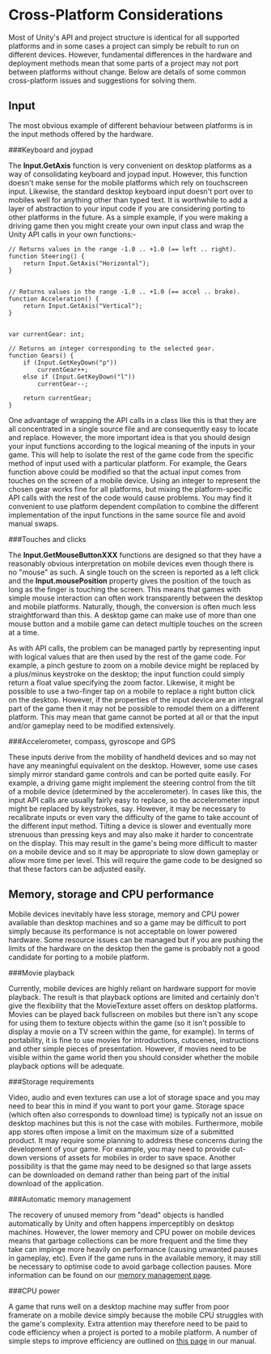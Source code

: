 Cross-Platform Considerations
===================================


Most of Unity's API and project structure is identical for all supported platforms and in some cases a project can simply be rebuilt to run on different devices. However, fundamental differences in the hardware and deployment methods mean that some parts of a project may not port between platforms without change. Below are details of some common cross-platform issues and suggestions for solving them.


Input
-----


The most obvious example of different behaviour between platforms is in the input methods offered by the hardware. 


###Keyboard and joypad

The __Input.GetAxis__ function is very convenient on desktop platforms as a way of consolidating keyboard and joypad input. However, this function doesn't make sense for the mobile platforms which rely on touchscreen input. Likewise, the standard desktop keyboard input doesn't port over to mobiles well for anything other than typed text. It is worthwhile to add a layer of abstraction to your input code if you are considering porting to other platforms in the future. As a simple example, if you were making a driving game then you might create your own input class and wrap the Unity API calls in your own functions:-




````
// Returns values in the range -1.0 .. +1.0 (== left .. right).
function Steering() {
	return Input.GetAxis("Horizontal");
}


// Returns values in the range -1.0 .. +1.0 (== accel .. brake).
function Acceleration() {
	return Input.GetAxis("Vertical");
}


var currentGear: int;

// Returns an integer corresponding to the selected gear.
function Gears() {
	if (Input.GetKeyDown("p"))
		currentGear++;
	else if (Input.GetKeyDown("l"))
		currentGear--;
	
	return currentGear;
}

````


One advantage of wrapping the API calls in a class like this is that they are all concentrated in a single source file and are consequently easy to locate and replace. However, the more important idea is that you should design your input functions according to the logical meaning of the inputs in your game. This will help to isolate the rest of the game code from the specific method of input used with a particular platform. For example, the Gears function above could be modified so that the actual input comes from touches on the screen of a mobile device. Using an integer to represent the chosen gear works fine for all platforms, but mixing the platform-specific API calls with the rest of the code would cause problems. You may find it convenient to use platform dependent compilation to combine the different implementation of the input functions in the same source file and avoid manual swaps.


###Touches and clicks

The __Input.GetMouseButtonXXX__ functions are designed so that they have a reasonably obvious interpretation on mobile devices even though there is no "mouse" as such. A single touch on the screen is reported as a left click and the __Input.mousePosition__ property gives the position of the touch as long as the finger is touching the screen. This means that games with simple mouse interaction can often work transparently between the desktop and mobile platforms. Naturally, though, the conversion is often much less straightforward than this. A desktop game can make use of more than one mouse button and a mobile game can detect multiple touches on the screen at a time.

As with API calls, the problem can be managed partly by representing input with logical values that are then used by the rest of the game code. For example, a pinch gesture to zoom on a mobile device might be replaced by a plus/minus keystroke on the desktop; the input function could simply return a float value specifying the zoom factor. Likewise, it might be possible to use a two-finger tap on a mobile to replace a right button click on the desktop. However, if the properties of the input device are an integral part of the game then it may not be possible to remodel them on a different platform. This may mean that game cannot be ported at all or that the input and/or gameplay need to be modified extensively.



###Accelerometer, compass, gyroscope and GPS

These inputs derive from the mobility of handheld devices and so may not have any meaningful equivalent on the desktop. However, some use cases simply mirror standard game controls and can be ported quite easily. For example, a driving game might implement the steering control from the tilt of a mobile device (determined by the accelerometer). In cases like this, the input API calls are usually fairly easy to replace, so the accelerometer input might be replaced by keystrokes, say. However, it may be necessary to recalibrate inputs or even vary the difficulty of the game to take account of the different input method. Tilting a device is slower and eventually more strenuous than pressing keys and may also make it harder to concentrate on the display. This may result in the game's being more difficult to master on a mobile device and so it may be appropriate to slow down gameplay or allow more time per level. This will require the game code to be designed so that these factors can be adjusted easily.


Memory, storage and CPU performance
-----------------------------------


Mobile devices inevitably have less storage, memory and CPU power available than desktop machines and so a game may be difficult to port simply because its performance is not acceptable on lower powered hardware. Some resource issues can be managed but if you are pushing the limits of the hardware on the desktop then the game is probably not a good candidate for porting to a mobile platform.


###Movie playback

Currently, mobile devices are highly reliant on hardware support for movie playback. The result is that playback options are limited and certainly don't give the flexibility that the MovieTexture asset offers on desktop platforms. Movies can be played back fullscreen on mobiles but there isn't any scope for using them to texture objects within the game (so it isn't possible to display a movie on a TV screen within the game, for example). In terms of portability, it is fine to use movies for introductions, cutscenes, instructions and other simple pieces of presentation. However, if movies need to be visible within the game world then you should consider whether the mobile playback options will be adequate. 


###Storage requirements

Video, audio and even textures can use a lot of storage space and you may need to bear this in mind if you want to port your game. Storage space (which often also corresponds to download time) is typically not an issue on desktop machines but this is not the case with mobiles. Furthermore, mobile app stores often impose a limit on the maximum size of a submitted product. It may require some planning to address these concerns during the development of your game. For example, you may need to provide cut-down versions of assets for mobiles in order to save space. Another possibility is that the game may need to be designed so that large assets can be downloaded on demand rather than being part of the initial download of the application.


###Automatic memory management

The recovery of unused memory from "dead" objects is handled automatically by Unity and often happens imperceptibly on desktop machines. However, the lower memory and CPU power on mobile devices means that garbage collections can be more frequent and the time they take can impinge more heavily on performance (causing unwanted pauses in gameplay, etc). Even if the game runs in the available memory, it may still be necessary to optimise code to avoid garbage collection pauses. More information can be found on our [memory management page](UnderstandingAutomaticMemoryManagement).


###CPU power

A game that runs well on a desktop machine may suffer from poor framerate on a mobile device simply because the mobile CPU struggles with the game's complexity. Extra attention may therefore need to be paid to code efficiency when a project is ported to a mobile platform. A number of simple steps to improve efficiency are outlined on [this page](iphone-performance) in our manual.

